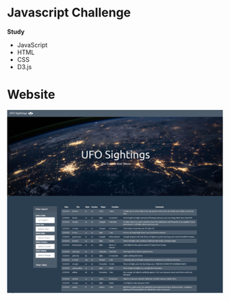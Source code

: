 # Javascript Challenge
**Study** 
* JavaScript 
* HTML 
* CSS
* D3.js
# Website
![Website](/UFO-Level-1/image/website.png)
